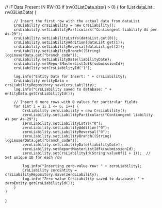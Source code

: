 // IF Data Present IN RW-03
if (rw03ListData.size() > 0) {
    for (List<String> dataList : rw03ListData) {

        // Insert the first row with the actual data from dataList
        CrsLiability crsLiability = new CrsLiability();
        crsLiability.setLiabilityParticulars("Contiongent liability As per As-29");
        crsLiability.setLiabilityLstYs(dataList.get(0));
        crsLiability.setLiabilityAddition(dataList.get(1));
        crsLiability.setLiabilityReversal(dataList.get(2));
        crsLiability.setLiabilityBranch((String) loginuserData.get("branch_code"));
        crsLiability.setLiabilityDate(liabilityDate);
        crsLiability.setReportMasterListIdfk(submissionId);
        crsLiability.setCrsLiabilityId("1");

        log.info("Entity Data for Insert: " + crsLiability);
        CrsLiability entityData = crsLiabilityRepository.save(crsLiability);
        log.info("CrsLiability saved to database: " + entityData.getCrsLiabilityId());

        // Insert 6 more rows with 0 values for particular fields
        for (int i = 1; i <= 6; i++) {
            CrsLiability zeroLiability = new CrsLiability();
            zeroLiability.setLiabilityParticulars("Contiongent liability As per As-29");
            zeroLiability.setLiabilityLstYs("0");
            zeroLiability.setLiabilityAddition("0");
            zeroLiability.setLiabilityReversal("0");
            zeroLiability.setLiabilityBranch((String) loginuserData.get("branch_code"));
            zeroLiability.setLiabilityDate(liabilityDate);
            zeroLiability.setReportMasterListIdfk(submissionId);
            zeroLiability.setCrsLiabilityId(String.valueOf(i + 1));  // Set unique ID for each row

            log.info("Inserting zero-value row: " + zeroLiability);
            CrsLiability zeroEntity = crsLiabilityRepository.save(zeroLiability);
            log.info("Zero-value CrsLiability saved to database: " + zeroEntity.getCrsLiabilityId());
        }
    }
}